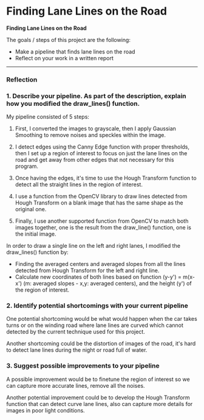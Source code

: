 # **Finding Lane Lines on the Road** 

**Finding Lane Lines on the Road**

The goals / steps of this project are the following:
* Make a pipeline that finds lane lines on the road
* Reflect on your work in a written report


[//]: # (Image References)

[image1]: ./examples/grayscale.jpg "Grayscale"

---

### Reflection

### 1. Describe your pipeline. As part of the description, explain how you modified the draw_lines() function.

My pipeline consisted of 5 steps:
1. First, I converted the images to grayscale, then I apply Gaussian Smoothing to remove noises and speckles within the image.

2. I detect edges using the Canny Edge function with proper thresholds, then I set up a region of interest to focus on just the lane lines on the road and get away from other edges that not necessary for this program.

3. Once having the edges, it's time to use the Hough Transform function to detect all the straight lines in the region of interest.

4. I use a function from the OpenCV library to draw lines detected from Hough Transform on a blank image that has the same shape as the original one.

5. Finally, I use another supported function from OpenCV to match both images together, one is the result from the draw_line() function, one is the initial image.

In order to draw a single line on the left and right lanes, I modified the draw_lines() function by:
- Finding the averaged centers and averaged slopes from all the lines detected from Hough Transform for the left and right line. 
- Calculate new coordinates of both lines based on function (y-y') = m(x-x') (m: averaged slopes - x,y: averaged centers), and the height (y') of the region of interest. 


### 2. Identify potential shortcomings with your current pipeline


One potential shortcoming would be what would happen when the car takes turns or on the winding road where lane lines are curved which cannot detected by the current technique used for this project.

Another shortcoming could be the distortion of images of the road, it's hard to detect lane lines during the night or road full of water.


### 3. Suggest possible improvements to your pipeline

A possible improvement would be to finetune the region of interest so we can capture more accurate lines, remove all the noises.

Another potential improvement could be to develop the Hough Transform function that can detect curve lane lines, also can capture more details for images in poor light conditions.  
